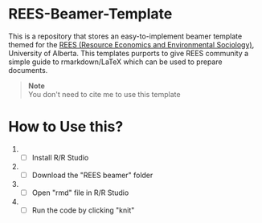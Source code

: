 # REES-Beamer-Template

This is a repository that stores an easy-to-implement beamer template themed for the [REES (Resource Economics and Environmental Sociology)](https://www.ualberta.ca/resource-economics-environmental-sociology/index.html), University of Alberta. This templates purports to give REES community a simple guide to rmarkdown/LaTeX which can be used to prepare documents. 

> **Note** \
> You don't need to cite me to use this template 


# How to Use this?

1. - [ ] Install R/R Studio

2. - [ ] Download the "REES beamer" folder 

3. - [ ] Open "rmd" file in R/R Studio

4. - [ ] Run the code by clicking "knit" 
